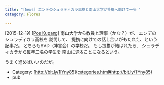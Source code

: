 ```yaml
---
title: "[News] エンデのシュラディカラ高校と南山大学が提携へ向けて一歩 "
category: Flores

---
```


[2015-12-19] [[Pos Kupang]](http://bit.ly/1lYny85)  南山大学から教員と理事（かな？）が、
エンデのシュラディカラ高校を
訪問して、
提携に向けての話し合いがもたれた、という記事だ。
どちらもSVD（神言会）の学校だ。
もし提携が結ばれたら、
シュラディカラから毎年二名の学生を
南山に送ることになるという。

 うまく進めばいいのだが。

- Category: [http://bit.ly/1lYny85](categories.html#http://bit.ly/1lYny85)
- pub

